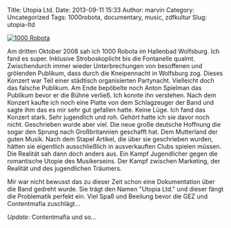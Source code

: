 Title: Utopia Ltd.
Date: 2013-09-11 15:33
Author: marvin
Category: Uncategorized
Tags: 1000robota, documentary, music, zdfkultur
Slug: utopia-ltd

[![1000
Robota](https://farm4.staticflickr.com/3026/2909518270_587fddabfb_b.jpg)](http://www.flickr.com/photos/marvinxsteadfast/2909518270/ "1000 Robota by marvinxsteadfast, on Flickr")

Am dritten Oktober 2008 sah ich 1000 Robota im Hallenbad Wolfsburg. Ich
fand es super. Inklusive Stroboskoplicht bis die Fontanelle qualmt.
Zwischendurch immer wieder Unterbrechungen von besoffenen und grölenden
Publikum, dass durch die Kneipennacht in Wolfsburg zog. Dieses Konzert
war Teil einer städtisch organisierten Partynacht. Vielleicht doch das
falsche Publikum. Am Ende bepöbelte noch Anton Spielman das Publikum
bevor er die Bühne verließ. Ich konnte ihn verstehen. Nach dem Konzert
kaufte ich noch eine Platte von dem Schlagzeuger der Band und sagte ihm
das es mir sehr gut gefallen hatte. Keine Lüge. Ich fand das Konzert
stark. Sehr jugendlich und roh. Gehört hatte ich sie davor noch nicht.
Geschrieben wurde aber viel. Die neue große deutsche Hoffnung die sogar
den Sprung nach Großbritannien geschafft hat. Dem Mutterland der guten
Musik. Nach dem Stapel Artikel, die über sie geschrieben wurden, hätten
sie eigentlich ausschließlich in ausverkauften Clubs spielen müssen. Die
Realität sah dann doch anders aus. Ein Kampf Jugendlicher gegen die
romantische Utopie des Musikerseins. Der Kampf zwischen Marketing, der
Realität und des jugendlichen Träumers.

Mir war nicht bewusst das zu dieser Zeit schon eine Dokumentation über
die Band gedreht wurde. Sie trägt den Namen "Utopia Ltd." und dieser
fängt die Problematik perfekt ein. Viel Spaß und Beeilung bevor die GEZ
und Contentmafia zuschlägt...

_Update_: Contentmafia und so...
